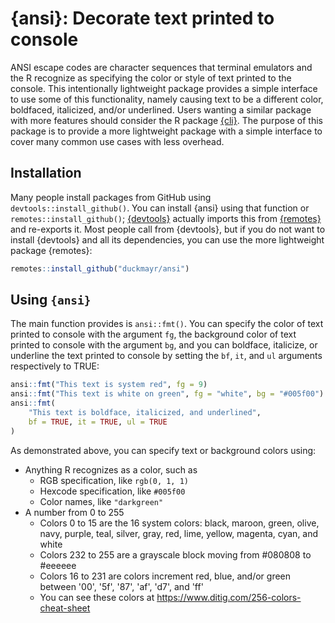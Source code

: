 # {ansi}: Decorate text printed to console

ANSI escape codes are character sequences that terminal emulators and the R
recognize as specifying the color or style of text printed to the console.
This intentionally lightweight package provides a simple interface to use some
of this functionality, namely causing text to be a different color, boldfaced,
italicized, and/or underlined. Users wanting a similar package with more
features should consider the R package [{cli}](https://github.com/r-lib/cli).
The purpose of this package is to provide a more lightweight package with a
simple interface to cover many common use cases with less overhead.

## Installation

Many people install packages from GitHub using `devtools::install_github()`.
You can install {ansi} using that function or `remotes::install_github()`;
[{devtools}](https://github.com/r-lib/devtools) actually imports this from
[{remotes}](https://github.com/r-lib/remotes) and re-exports it. Most people
call from {devtools}, but if you do not want to install {devtools} and all
its dependencies, you can use the more lightweight package {remotes}:

```r
remotes::install_github("duckmayr/ansi")
```

## Using `{ansi}`

The main function provides is `ansi::fmt()`. You can specify the color of text
printed to console with the argument `fg`, the background color of text printed
to console with the argument `bg`, and you can boldface, italicize, or
underline the text printed to console by setting the `bf`, `it`, and `ul`
arguments respectively to TRUE:

```r
ansi::fmt("This text is system red", fg = 9)
ansi::fmt("This text is white on green", fg = "white", bg = "#005f00")
ansi::fmt(
    "This text is boldface, italicized, and underlined",
    bf = TRUE, it = TRUE, ul = TRUE
)
```

As demonstrated above, you can specify text or background colors using:

- Anything R recognizes as a color, such as
  + RGB specification, like `rgb(0, 1, 1)`
  + Hexcode specification, like `#005f00`
  + Color names, like `"darkgreen"`
- A number from 0 to 255
  + Colors 0 to 15 are the 16 system colors: black, maroon, green, olive, navy,
    purple, teal, silver, gray, red, lime, yellow, magenta, cyan, and white
  + Colors 232 to 255 are a grayscale block moving from #080808 to #eeeeee
  + Colors 16 to 231 are colors increment red, blue, and/or green between
    '00', '5f', '87', 'af', 'd7', and 'ff'
  + You can see these colors at <https://www.ditig.com/256-colors-cheat-sheet>

